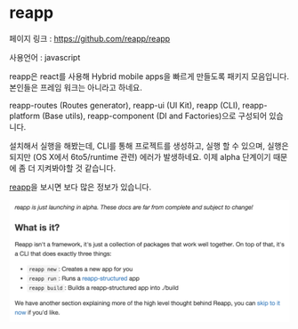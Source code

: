 # reapp

페이지 링크 : https://github.com/reapp/reapp

사용언어 : javascript

reapp은 react를 사용해 Hybrid mobile apps을 빠르게 만들도록 패키지 모음입니다. 본인들은 프레임 워크는 아니라고 하네요.

reapp-routes (Routes generator), reapp-ui (UI Kit), reapp (CLI), reapp-platform (Base utils), reapp-component (DI and Factories)으로 구성되어 있습니다.

설치해서 실행을 해봤는데, CLI를 통해 프로젝트를 생성하고, 실행 할 수 있으며, 실행은 되지만 (OS X에서 6to5/runtime 관련) 에러가 발생하네요. 이제 alpha 단계이기 때문에 좀 더 지켜봐야할 것 같습니다.

[reapp](http://reapp.io/)을 보시면 보다 많은 정보가 있습니다.

![이미지1](img/003-10.png)
